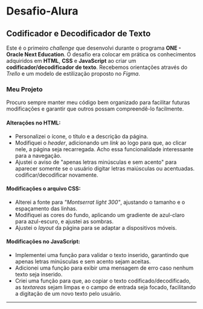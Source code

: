 # Desafio-Alura

## Codificador e Decodificador de Texto
Este é o primeiro *challenge* que desenvolvi durante o programa **ONE - Oracle Next Education**. O desafio era colocar em prática os conhecimentos adquiridos em **HTML**, **CSS** e **JavaScript** ao criar um **codificador/decodificador de texto**. Recebemos orientações através do *Trello* e um modelo de estilização proposto no *Figma*.

### Meu Projeto
Procuro sempre manter meu código bem organizado para facilitar futuras modificações e garantir que outros possam compreendê-lo facilmente.

#### Alterações no HTML:
- Personalizei o ícone, o título e a descrição da página.
- Modifiquei o *header*, adicionando um *link* ao logo para que, ao clicar nele, a página seja recarregada. Acho essa funcionalidade interessante para a navegação.
- Ajustei o aviso de "apenas letras minúsculas e sem acento" para aparecer somente se o usuário digitar letras maiúsculas ou acentuadas.
codificar/decodificar novamente.


#### Modificações o arquivo CSS:
- Alterei a fonte para *"Montserrat light 300"*, ajustando o tamanho e o espaçamento das linhas.
- Modifiquei as cores do fundo, aplicando um gradiente de azul-claro para azul-escuro, e ajustei as sombras.
- Ajustei o *layout* da página para se adaptar a dispositivos móveis.

#### Modificações no JavaScript:

- Implementei uma função para validar o texto inserido, garantindo que apenas letras minúsculas e sem acento sejam aceitas.
- Adicionei uma função para exibir uma mensagem de erro caso nenhum texto seja inserido.
- Criei uma função para que, ao copiar o texto codificado/decodificado, as *textareas* sejam limpas e o campo de entrada seja focado, facilitando a digitação de um novo texto pelo usuário.

---

